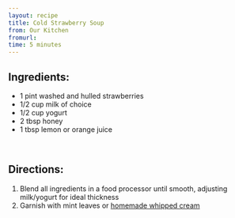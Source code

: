 ```yaml
---
layout: recipe
title: Cold Strawberry Soup
from: Our Kitchen
fromurl: 
time: 5 minutes
---
```


Ingredients:
------------

* 1 pint washed and hulled strawberries
* 1/2 cup milk of choice
* 1/2 cup yogurt
* 2 tbsp honey
* 1 tbsp lemon or orange juice

<br>

Directions:
-----------

1. Blend all ingredients in a food processor until smooth, adjusting milk/yogurt for ideal thickness
2. Garnish with mint leaves or [homemade whipped cream](http://recipes.lucywyman.me/whipped-cream.html)
